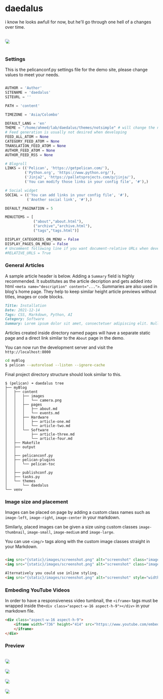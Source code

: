 # daedalus

i know he looks awfull for now, but he'll go through one hell of a changes over time.

<br>

<img src="assets/demo-02.jpg" align="center" style="border-radius: 15px 50px 30px;">

<br>
<br>

### Settings
This is the pelicanconf.py settings file for the demo site, please change values to meet your needs.
```python

AUTHOR = 'Author'
SITENAME = 'daedalus'
SITEURL = ''

PATH = 'content'

TIMEZONE = 'Asia/Colombo'

DEFAULT_LANG = 'en'
THEME = "/home/ahmed/lab/daedalus/themes/notsimple" # will change the name soon
# Feed generation is usually not desired when developing
FEED_ALL_ATOM = None
CATEGORY_FEED_ATOM = None
TRANSLATION_FEED_ATOM = None
AUTHOR_FEED_ATOM = None
AUTHOR_FEED_RSS = None

# Blogroll
LINKS = (('Pelican', 'https://getpelican.com/'),
         ('Python.org', 'https://www.python.org/'),
         ('Jinja2', 'https://palletsprojects.com/p/jinja/'),
         ('You can modify those links in your config file', '#'),)

# Social widget
SOCIAL = (('You can add links in your config file', '#'),
          ('Another social link', '#'),)

DEFAULT_PAGINATION = 5

MENUITEMS = [
             ("about","about.html"),
             ("archive","archive.html"),
             ("tags","tags.html")]

DISPLAY_CATEGORIES_ON_MENU = False
DISPLAY_PAGES_ON_MENU = False
# Uncomment following line if you want document-relative URLs when developing
#RELATIVE_URLS = True


```
### General Articles

A sample article header is below. Adding a `Summary` field is highly recommended. It substitutes as the article decription and gets added into html `<meta name="description" content="...">`. Summaries are also used in blog's home page. They help to keep similar height article previews without titles, images or code blocks.

```markdown
Title: Installation
Date: 2021-12-14
Tags: CSS, Markdown, Python, AI
Category: Software
Summary: Lorem ipsum dolor sit amet, consectetuer adipiscing elit. Nullam dignissim convallis est. Quisque aliquam. Donec faucibus. Nunc iaculis suscipit dui. Nam sit amet sem. Aliquam libero nisi, imperdiet at, tincidunt nec, gravida vehicula, nisl.

```

Articles created inside directory named pages will have a separate static page and a direct link similar to the `About` page in the demo.

You can now run the development server and visit the `http://localhost:8000`

```bash
cd myBlog
$ pelican --autoreload --listen --ignore-cache
```

Final project directory structure should look similar to this.

```
$ (pelican) ➜ daedalus tree
├── myBlog
│   ├── content
│   │   ├── images
│   │   │   └── camera.png
│   │   ├── pages
│   │   │   ├── about.md
│   │   │   └── events.md
│   │   ├── Hardware
│   │   │   ├── article-one.md
│   │   │   └── article-two.md
│   │   └── Software
│   │       ├── article-three.md
│   │       └── article-four.md
│   ├── Makefile
│   ├── output
│   │
│   ├── pelicanconf.py
│   ├── pelican-plugins
│   │   └── pelican-toc
│   │
│   ├── publishconf.py
│   ├── tasks.py
│   └── themes
│       └── daedalus
└── venv

```

### Image size and placement

Images can be placed on page by adding a custom class names such as `image-left`, `image-right`, `image-center` in your markdown.

Similarly, placed images can be given a size using custom classes `image-thumbnail`, `image-small`, `image-medium` and `image-large`.

You can use `<img/>` tags along with the custom image classes straight in your Markdown.

```html

<img src="{static}/images/screenshot.png" alt="screenshot" class="image-left image-medium" />
<img src="{static}/images/screenshot.png" alt="screenshot" class="image-right image-thumbnail" />

Alternatively you could use inline styling.
<img src="{static}/images/screenshot.png" alt="screenshot" style="width:200px;" />
```

### Embeding YouTube Videos

In order to have a responsiveness video tumbnail, the `<iframe>` tags must be wrapped inside the`<div class="aspect-w-16 aspect-h-9"></div>` in your markdown file.
```html
<div class="aspect-w-16 aspect-h-9">
    <iframe width="736" height="414" src="https://www.youtube.com/embed/TmWIrBPE6Bc" title="YouTube video player" frameborder="0" allow="accelerometer; autoplay; clipboard-write; encrypted-media; gyroscope; picture-in-picture" allowfullscreen>
    </iframe>
</div>
```

### Preview
<br>

<img src="assets/demo-03.jpg" align="center" style="border-radius: 15px 50px 30px;">

<br>
<br>

<img src="assets/demo-04.jpg" align="center" style="border-radius: 15px 50px 30px;">

<br>
<br>

<img src="assets/demo-05.jpg" align="center" style="border-radius: 15px 50px 30px;">

<br>
<br>

<img src="assets/demo-06.jpg" align="center" style="border-radius: 15px 50px 30px;">

<br>

